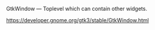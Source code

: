 GtkWindow — Toplevel which can contain other widgets.

https://developer.gnome.org/gtk3/stable/GtkWindow.html